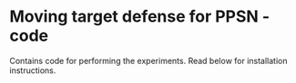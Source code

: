 # Moving target defense for PPSN - code

Contains code for performing the experiments. Read below for installation instructions.

